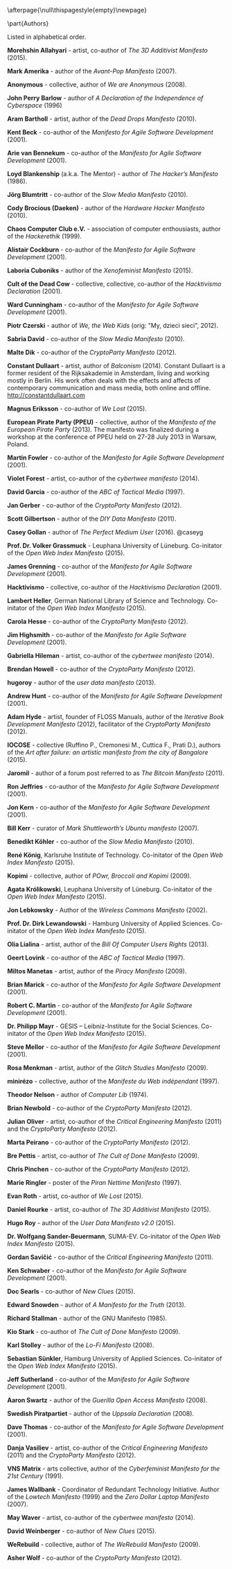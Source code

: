 \afterpage{\null\thispagestyle{empty}\newpage}

\part{Authors}

Listed in alphabetical order.

**Morehshin Allahyari** - artist, co-author of *The 3D Additivist Manifesto* (2015).

**Mark Amerika** - author of the *Avant-Pop Manifesto* (2007).

**Anonymous** - collective, author of *We are Anonymous* (2008).

**John Perry Barlow** - author of *A Declaration of the Independence of Cyberspace* (1996)

**Aram Bartholl** - artist, author of the *Dead Drops Manifesto* (2010).

**Kent Beck** - co-author of the *Manifesto for Agile Software Development* (2001).

**Arie van Bennekum** - co-author of the *Manifesto for Agile Software Development* (2001).

**Loyd Blankenship** (a.k.a. The Mentor) - author of *The Hacker’s Manifesto* (1986).

**Jörg Blumtritt** - co-author of the *Slow Media Manifesto* (2010).

**Cody Brocious (Daeken)** - author of the *Hardware Hacker Manifesto* (2010).

**Chaos Computer Club e.V.** - association of computer enthousiasts, author of the *Hackerethik* (1999).

**Alistair Cockburn** - co-author of the *Manifesto for Agile Software Development* (2001).

**Laboria Cuboniks** - author of the *Xenofeminist Manifesto* (2015).

**Cult of the Dead Cow** - collective, collective, co-author of the *Hacktivismo Declaration* (2001).

**Ward Cunningham** - co-author of the *Manifesto for Agile Software Development* (2001).

**Piotr Czerski** - author of *We, the Web Kids* (orig: "My, dzieci sieci", 2012).

**Sabria David** - co-author of the *Slow Media Manifesto* (2010).

**Malte Dik** - co-author of the *CryptoParty Manifesto* (2012).

**Constant Dullaart** - artist, author of *Balconism* (2014). Constant Dullaart is a former resident of the Rijksakademie in Amsterdam, living and working mostly in Berlin. His work often deals with the effects and affects of contemporary communication and mass media, both online and offline. http://constantdullaart.com 

**Magnus Eriksson** - co-author of *We Lost* (2015). 

**European Pirate Party (PPEU)** - collective, author of the *Manifesto of the European Pirate Party* (2013). The manifesto was finalized during a workshop at the conference of PPEU held on 27-28 July 2013 in Warsaw, Poland.

**Martin Fowler** - co-author of the *Manifesto for Agile Software Development* (2001).

**Violet Forest** - artist, co-author of the *cybertwee manifesto* (2014).

**David Garcia** - co-author of the *ABC of Tactical Media* (1997).

**Jan Gerber** - co-author of the *CryptoParty Manifesto* (2012).

**Scott Gilbertson** - author of the *DIY Data Manifesto* (2011).

**Casey Gollan** - author of *The Perfect Medium User* (2016). @caseyg

**Prof. Dr. Volker Grassmuck** - Leuphana University of Lüneburg. Co-initator of the *Open Web Index Manifesto* (2015). 

**James Grenning** - co-author of the *Manifesto for Agile Software Development* (2001).

**Hacktivismo** - collective, co-author of the *Hacktivismo Declaration* (2001).

**Lambert Heller**, German National Library of Science and Technology. Co-initator of the *Open Web Index Manifesto* (2015). 

**Carola Hesse** - co-author of the *CryptoParty Manifesto* (2012). 

**Jim Highsmith** - co-author of the *Manifesto for Agile Software Development* (2001).

**Gabriella Hileman** - artist, co-author of the *cybertwee manifesto* (2014).

**Brendan Howell** - co-author of the *CryptoParty Manifesto* (2012).

**hugoroy** - author of the *user data manifesto* (2013).

**Andrew Hunt** - co-author of the *Manifesto for Agile Software Development* (2001).

**Adam Hyde** - artist, founder of FLOSS Manuals, author of the *Iterative Book Development Manifesto* (2012), facilitator of the *CryptoParty Manifesto* (2012).

**IOCOSE** - collective (Ruffino P., Cremonesi M., Cuttica F., Prati D.), authors of the *Art after failure: an artistic manifesto from the city of Bangalore* (2015).

**Jaromil** - author of a forum post referred to as *The Bitcoin Manifesto* (2011).

**Ron Jeffries** - co-author of the *Manifesto for Agile Software Development* (2001).

**Jon Kern** - co-author of the *Manifesto for Agile Software Development* (2001).

**Bill Kerr** - curator of *Mark Shuttleworth’s Ubuntu manifesto* (2007).

**Benedikt Köhler** - co-author of the *Slow Media Manifesto* (2010).

**René König**, Karlsruhe Institute of Technology. Co-initator of the *Open Web Index Manifesto* (2015). 

**Kopimi** - collective, author of *POwr, Broccoli and Kopimi* (2009).

**Agata Królikowski**, Leuphana University of Lüneburg. Co-initator of the *Open Web Index Manifesto* (2015). 

**Jon Lebkowsky** - Author of the *Wireless Commons Manifesto* (2002).

**Prof. Dr. Dirk Lewandowski** - Hamburg University of Applied Sciences. Co-initator of the *Open Web Index Manifesto* (2015).

**Olia Lialina** - artist, author of the *Bill Of Computer Users Rights* (2013).

**Geert Lovink** - co-author of the *ABC of Tactical Media* (1997).

**Miltos Manetas** - artist, author of the *Piracy Manifesto* (2009).

**Brian Marick** - co-author of the *Manifesto for Agile Software Development* (2001).

**Robert C. Martin** - co-author of the *Manifesto for Agile Software Development* (2001).

**Dr. Philipp Mayr** - GESIS – Leibniz-Institute for the Social Sciences. Co-initator of the *Open Web Index Manifesto* (2015). 

**Steve Mellor** - co-author of the *Manifesto for Agile Software Development* (2001).

**Rosa Menkman** - artist, author of the *Glitch Studies Manifesto* (2009).

**minirézo** - collective, author of the *Manifeste du Web indépendant* (1997).

**Theodor Nelson** - author of *Computer Lib* (1974).

**Brian Newbold** - co-author of the *CryptoParty Manifesto* (2012).

**Julian Oliver** - artist, co-author of the *Critical Engineering Manifesto* (2011) and the *CryptoParty Manifesto* (2012).

**Marta Peirano** - co-author of the *CryptoParty Manifesto* (2012).

**Bre Pettis** - artist, co-author of *The Cult of Done Manifesto* (2009).

**Chris Pinchen** - co-author of the *CryptoParty Manifesto* (2012).

**Marie Ringler** - poster of the *Piran Nettime Manifesto* (1997).

**Evan Roth** - artist, co-author of *We Lost* (2015).

**Daniel Rourke** - artist, co-author of *The 3D Additivist Manifesto* (2015).

**Hugo Roy** - author of the *User Data Manifesto v2.0* (2015).

**Dr. Wolfgang Sander-Beuermann**, SUMA-EV. Co-initator of the *Open Web Index Manifesto* (2015). 

**Gordan Savičić** - co-author of the *Critical Engineering Manifesto* (2011). 

**Ken Schwaber** - co-author of the *Manifesto for Agile Software Development* (2001).

**Doc Searls** - co-author of *New Clues* (2015).

**Edward Snowden** - author of *A Manifesto for the Truth* (2013).

**Richard Stallman** - author of the GNU Manifesto (1985).

**Kio Stark** - co-author of *The Cult of Done Manifesto* (2009).

**Karl Stolley** - author of the *Lo-Fi Manifesto* (2008).

**Sebastian Sünkler**, Hamburg University of Applied Sciences. Co-initator of the *Open Web Index Manifesto* (2015). 

**Jeff Sutherland** - co-author of the *Manifesto for Agile Software Development* (2001).

**Aaron Swartz** - author of the *Guerilla Open Access Manifesto* (2008).

**Swedish Piratpartiet** - author of the *Uppsala Declaration* (2008).

**Dave Thomas** - co-author of the *Manifesto for Agile Software Development* (2001).

**Danja Vasiliev** - artist, co-author of the *Critical Engineering Manifesto* (2011) and the *CryptoParty Manifesto* (2012).

**VNS Matrix** - arts collective, author of the *Cyberfeminist Manifesto for the 21st Century* (1991).

**James Wallbank** - Coordinator of Redundant Technology Initiative. Author of the *Lowtech Manifesto* (1999) and the *Zero Dollar Laptop Manifesto* (2007).

**May Waver** - artist, co-author of the *cybertwee manifesto* (2014).

**David Weinberger** - co-author of *New Clues* (2015).

**WeRebuild** - collective, author of *The WeRebuild Manifesto* (2009).

**Asher Wolf** - co-author of the *CryptoParty Manifesto* (2012).
